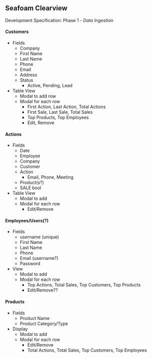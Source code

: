 ## Seafoam Clearview
Development Specification: Phase 1 - *Data Ingestion*

#### Customers
* Fields
    * Company
    * First Name
    * Last Name
    * Phone
    * Email
    * Address
    * Status
        * Active, Pending, Lead
* Table View
    * Modal to add row
    * Modal for each row
        * First Action, Last Action, Total Actions
        * First Sale, Last Sale, Total Sales
        * Top Products, Top Employees
        * Edit, Remove

#### Actions
* Fields
  * Date
  * Employee
  * Company
  * Customer
  * Action
    * Email, Phone, Meeting
  * Product(s?)
  * SALE bool
* Table View
  * Modal to add
  * Modal for each row
    * Edit/Remove

#### Employees/Users(?)
* Fields
  * username (unique)
  * First Name
  * Last Name
  * Phone
  * Email (username?)
  * Password
* View
  * Modal to add
  * Modal for each row
      * Top Actions, Total Sales, Top Customers, Top Products
      * Edit/Remove??

#### Products
* Fields
  * Product Name
  * Product Category/Type
* Display
  * Modal to add
  * Modal for each row
    * Edit/Remove
    * Total Actions, Total Sales, Top Customers, Top Employees
